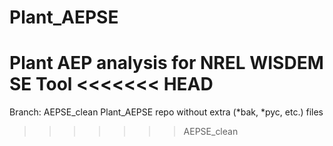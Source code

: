 Plant_AEPSE
===========

Plant AEP analysis for NREL WISDEM SE Tool
<<<<<<< HEAD
=======

Branch: AEPSE_clean 
Plant_AEPSE repo without extra (*bak, *pyc, etc.) files

>>>>>>> AEPSE_clean
